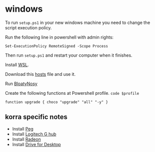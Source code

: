 windows
=======

To run `setup.ps1` in your new windows machine you need to change the script execution policy.

Run the following line in powershell with admin rights:

```
Set-ExecutionPolicy RemoteSigned -Scope Process
```

Then run `setup.ps1` and restart your computer when it finishes.

Install [WSL](https://learn.microsoft.com/en-us/windows/wsl/install).

Download this [hosts](https://someonewhocares.org/hosts/zero/hosts) file and use it.

Run [BloatyNosy](https://github.com/builtbybel/BloatyNosy)

Create the following functions at Powershell profile. `code $profile` 

```
function upgrade { choco "upgrade" "all" "-y" }
```

korra specific notes
--------------------

* Install [Peg](https://peg.software/)
* Install [Logitech G hub](https://www.logitechg.com/en-us/innovation/g-hub.html)
* Install [Radeon](https://www.amd.com/en/support)
* Install [Drive for Desktop](https://www.google.com/drive/download/)